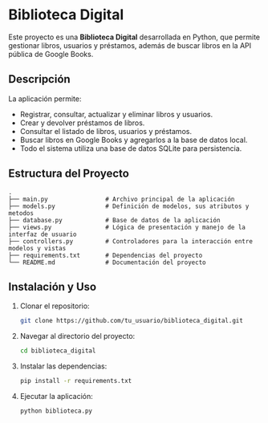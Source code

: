 # Biblioteca Digital

Este proyecto es una **Biblioteca Digital** desarrollada en Python, que permite gestionar libros, usuarios y préstamos, además de buscar libros en la API pública de Google Books.

## Descripción

La aplicación permite:
- Registrar, consultar, actualizar y eliminar libros y usuarios.
- Crear y devolver préstamos de libros.
- Consultar el listado de libros, usuarios y préstamos.
- Buscar libros en Google Books y agregarlos a la base de datos local.
- Todo el sistema utiliza una base de datos SQLite para persistencia.

## Estructura del Proyecto

```
.
├── main.py                # Archivo principal de la aplicación
├── models.py              # Definición de modelos, sus atributos y metodos
├── database.py            # Base de datos de la aplicación
├── views.py               # Lógica de presentación y manejo de la interfaz de usuario
├── controllers.py         # Controladores para la interacción entre modelos y vistas
├── requirements.txt       # Dependencias del proyecto
└── README.md              # Documentación del proyecto
```

## Instalación y Uso

1. Clonar el repositorio:
   ```bash
   git clone https://github.com/tu_usuario/biblioteca_digital.git
   ```
2. Navegar al directorio del proyecto:
   ```bash
   cd biblioteca_digital
   ```
3. Instalar las dependencias:
   ```bash
   pip install -r requirements.txt
   ```
4. Ejecutar la aplicación:
   ```bash
   python biblioteca.py
   ```


